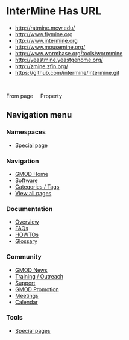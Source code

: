 



<span id="top"></span>




# <span dir="auto">InterMine Has URL</span>






  

- <a href="http://ratmine.mcw.edu/" class="external"
  rel="nofollow">http://ratmine.mcw.edu/</a>
- <a href="http://www.flymine.org" class="external"
  rel="nofollow">http://www.flymine.org</a>
- <a href="http://www.intermine.org" class="external"
  rel="nofollow">http://www.intermine.org</a>
- <a href="http://www.mousemine.org/" class="external"
  rel="nofollow">http://www.mousemine.org/</a>
- <a href="http://www.wormbase.org/tools/wormmine" class="external"
  rel="nofollow">http://www.wormbase.org/tools/wormmine</a>
- <a href="http://yeastmine.yeastgenome.org/" class="external"
  rel="nofollow">http://yeastmine.yeastgenome.org/</a>
- <a href="http://zmine.zfin.org/" class="external"
  rel="nofollow">http://zmine.zfin.org/</a>
- <a href="https://github.com/intermine/intermine.git" class="external"
  rel="nofollow">https://github.com/intermine/intermine.git</a>

 

From page     Property








## Navigation menu



### Namespaces

- <span id="ca-nstab-special">[Special
  page](/wiki/Special%3APageProperty/InterMine%3A%3AHas_URL "This is a special page, you cannot edit the page itself")</span>






### Navigation



- <span id="n-GMOD-Home">[GMOD Home](/wiki/Main_Page)</span>
- <span id="n-Software">[Software](/wiki/GMOD_Components)</span>
- <span id="n-Categories-.2F-Tags">[Categories /
  Tags](/wiki/Categories)</span>
- <span id="n-View-all-pages">[View all
  pages](/wiki/Special:AllPages)</span>




### Documentation



- <span id="n-Overview">[Overview](/wiki/Overview)</span>
- <span id="n-FAQs">[FAQs](/wiki/Category%3AFAQ)</span>
- <span id="n-HOWTOs">[HOWTOs](/wiki/Category%3AHOWTO)</span>
- <span id="n-Glossary">[Glossary](/wiki/Glossary)</span>




### Community



- <span id="n-GMOD-News">[GMOD News](/wiki/GMOD_News)</span>
- <span id="n-Training-.2F-Outreach">[Training /
  Outreach](/wiki/Training_and_Outreach)</span>
- <span id="n-Support">[Support](/wiki/Support)</span>
- <span id="n-GMOD-Promotion">[GMOD
  Promotion](/wiki/GMOD_Promotion)</span>
- <span id="n-Meetings">[Meetings](/wiki/Meetings)</span>
- <span id="n-Calendar">[Calendar](/wiki/Calendar)</span>




### Tools



- <span id="t-specialpages"><a href="/wiki/Special%3ASpecialPages" accesskey="q"
  title="A list of all special pages [q]">Special pages</a></span>








<!-- -->




